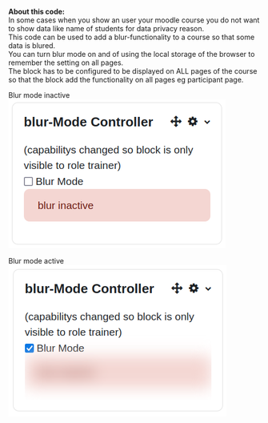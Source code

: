 
<b>About this code:</b>  
In some cases when you show an user your moodle course you do not want to show data like name of students for data privacy reason.  
This code can be used to add a blur-functionality to a course so that some data is blured.  
You can turn blur mode on and of using the local storage of the browser to remember the setting on all pages.  
The block has to be configured to be displayed on ALL pages of the course so that the block add the functionality on all pages eg participant page.  

Blur mode inactive  
![blurinactive.png](documentation/blurinactive.png)

Blur mode active  
![bluractive.png](documentation/bluractive.png)
